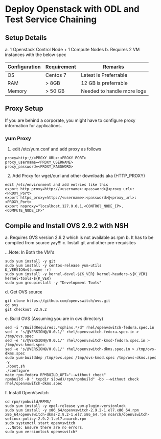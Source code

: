 # Deploy Openstack with ODL and Test Service Chaining

##  Setup Details
a. 1 Openstack Control Node + 1 Compute Nodes
b. Requires 2 VM instances with the below spec

Configuration | Requirement | Remarks
 --- | --- | ---
 OS | Centos 7 | Latest is Preferrable
 RAM |  > 8GB | 12 GB is preferrable
 Memory | > 50 GB | Needed to handle more logs
 
## Proxy Setup
If you are behind a corporate, you might have to configure proxy information for applications.

### yum Proxy
1. edit /etc/yum.conf and add proxy as follows

```
proxy=http://<PROXY_URL>:<PROXY_PORT>
proxy_username=<PROXY_USERNAME>
proxy_password=<PROXY_PASSWORD>
```

2. Add Proxy for wget/curl and other downloads aka (HTTP_PROXY)

```
edit /etc/environment and add entries like this
export http_proxy=http://<username>:<password>@<proxy_url>:<PROXY_Port>
export https_proxy=http://<username>:<password>@<proxy_url>:<PROXY_Port>
export noproxy="localhost,127.0.0.1,<CONTROl_NODE_IP>,<COMPUTE_NODE_IP>"
```
 
## Compile and Install OVS 2.9.2 with NSH
a. Requires OVS version 2.9.2 which is not available as rpm
b. It has to be compiled from source yay!!!
c. Install git and other pre-requisites

...Note: In Both the VM's
```
sudo yum install -y git 
sudo yum install -y centos-release yum-utils
K_VERSION=$(uname -r)
sudo yum install -y kernel-devel-${K_VER} kernel-headers-${K_VER} kernel-tools-${K_VER}
sudo yum groupinstall -y "Development Tools"
```
d. Get OVS source
```
git clone https://github.com/openvswitch/ovs.git
cd ovs
git checkout v2.9.2
```

e. Build OVS (Assuming you are in ovs directory)
```
sed -i "/BuildRequires:.*sphinx.*/d" rhel/openvswitch-fedora.spec.in
sed -e 's/@VERSION@/0.0.1/' rhel/openvswitch-fedora.spec.in > /tmp/ovs.spec
sed -e 's/@VERSION@/0.0.1/' rhel/openvswitch-kmod-fedora.spec.in > /tmp/ovs-kmod.spec
sed -e 's/@VERSION@/0.0.1/' rhel/openvswitch-dkms.spec.in > /tmp/ovs-dkms.spec
sudo yum-builddep /tmp/ovs.spec /tmp/ovs-kmod.spec /tmp/ovs-dkms.spec -y
./boot.sh
./configure
make rpm-fedora RPMBUILD_OPT="--without check"
rpmbuild -D "_topdir $(pwd)/rpm/rpmbuild" -bb --without check rhel/openvswitch-dkms.spec
```

f. Install OpenVswitch
```
cd rpm/rpmbuild/RPMS/
sudo yum install -y epel-release yum-plugin-versionlock
sudo yum install -y x86_64/openvswitch-2.9.2-1.el7.x86_64.rpm x86_64/openvswitch-dkms-2.9.2-1.el7.x86_64.rpm noarch/openvswitch-selinux-policy-2.9.2-1.el7.noarch.rpm
sudo systemctl start openvswitch 
...Note: Ensure there are no errors.
sudo yum versionlock openvswitch*
```


